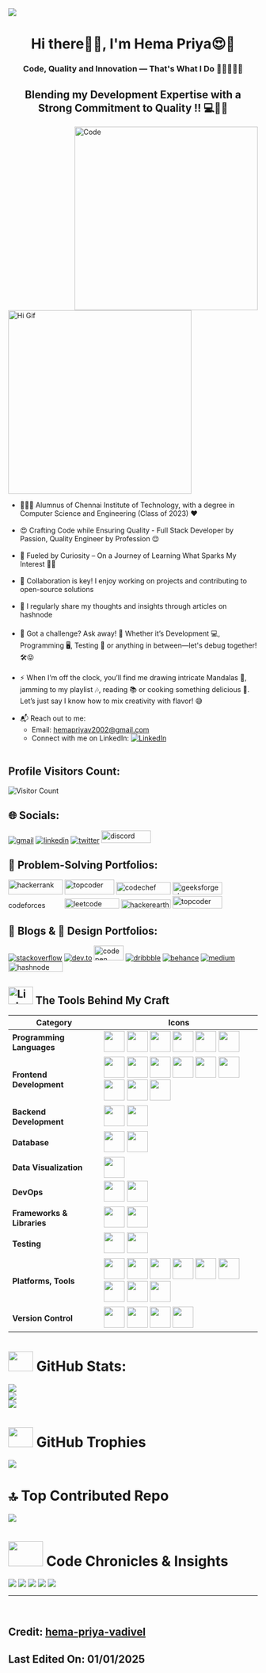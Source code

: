 <img src="banner.png">

<h1 align="center">Hi there👋🏻, I'm Hema Priya😍💙</h1>
<h3 align="center">Code, Quality and Innovation — That's What I Do 👩🏻‍💻💡🚀 </h3>
<h2 align="center">Blending my Development Expertise with a Strong Commitment to Quality !! 💻🔧✅ </h2>

<img src="code.png" align='right' width="370" height="370" alt="Code">
<img src="https://i.pinimg.com/originals/31/84/fd/3184fddee90fc94780ca6618c52713ca.gif" width="370" height="370" alt="Hi Gif">

- 👩🏻‍🎓  Alumnus of Chennai Institute of Technology, with a degree in Computer Science and Engineering (Class of 2023) ❤️<br><br>
- 😍 Crafting Code while Ensuring Quality - Full Stack Developer by Passion, Quality Engineer by Profession 😌 <br><br>
- 🌱 Fueled by Curiosity – On a Journey of Learning What Sparks My Interest 🤣🎉<br><br>
- 🤝 Collaboration is key! I enjoy working on projects and contributing to open-source solutions<br><br>
- 📝 I regularly share my thoughts and insights through articles on <a target="_blank" href="https://hashnode.com/@HemaPriya" style="display: inline-block;"><img src="https://cdn.hashnode.com/res/hashnode/image/upload/v1675531271955/ALEtNA1cM.png?auto=compress" alt="hashnode" width="110" height="17"/></a> <br><br>
- 💬 Got a challenge? Ask away! 💬 Whether it’s Development 💻, Programming 🖥️, Testing 🧪 or anything in between—let's debug together! 🛠️😝<br><br>
- ⚡ When I’m off the clock, you’ll find me drawing intricate Mandalas 🎨, jamming to my playlist 🎶, reading 📚 or cooking something delicious 🍳. Let’s just say I know how to mix creativity with flavor! 😅<br><br>
- 📬 Reach out to me:<br>
  - Email: hemapriyav2002@gmail.com<br>
  - Connect with me on LinkedIn: [![LinkedIn](https://img.shields.io/badge/LinkedIn-%230077B5.svg?logo=linkedin&logoColor=white)](https://linkedin.com/in/hema-priya-v-74926318b)<br><br>

## Profile Visitors Count: 
![Visitor Count](https://profile-counter.glitch.me/hema-priya-vadivel/count.svg)
<!-- [![](https://visitcount.itsvg.in/api?id=hema-priya-vadivel&icon=6&color=10)](https://visitcount.itsvg.in) --> 

## 🌐 Socials:
<a href="hemapriyav2002@gmail.com" target="_blank" style="display: inline-block;"><img src="https://img.shields.io/badge/Gmail-logo?style=for-the-badge&logo=gmail&logoColor=white&color=%23D14836" alt="gmail" /></a>
<a target="_blank" href="https://www.linkedin.com/in/hema-priya-v-74926318b" style="display: inline-block;"><img src="https://img.shields.io/badge/linkedin-logo?style=for-the-badge&logo=linkedin&logoColor=white&color=%230a77b6" alt="linkedin" /></a>
<a target="_blank" href="https://twitter.com/hema_priya_v" style="display: inline-block;"><img src="https://img.shields.io/badge/twitter-x?style=for-the-badge&logo=x&logoColor=white&color=%230f1419" alt="twitter" /></a>
<a target="_blank" href="https://discord.com/#8560" style="display: inline-block;"><img src="https://static.cdnlogo.com/logos/d/33/discord-wordmark.svg" alt="discord" width="100" height="25" /></a>

## 🧠 Problem-Solving Portfolios:
<a target="_blank" href="https://www.hackerrank.com/profile/hema_priya_v" style="display: inline-block;"><img src="https://user-images.githubusercontent.com/1194257/65596422-1cef2080-df97-11e9-9abb-a225204d1805.png" alt="hackerrank" width="110" height="30" /></a>
<a target="_blank" href="https://takeuforward.org/profile/hema_priya_v" style="display: inline-block;"><img src="https://static.takeuforward.org/content/tufplus_banner.webp" alt="topcoder" width="100" height="30" /></a>
<a target="_blank" href="https://www.codechef.com/users/hemapriya253" style="display: inline-block;"><img src="https://cdn.icon-icons.com/icons2/2530/PNG/512/codechef_button_icon_151902.png" alt="codechef" width="110" height="25" /></a>
<a target="_blank" href="https://www.geeksforgeeks.org/user/hemavidhya682/" style="display: inline-block;"><img src="https://upload.wikimedia.org/wikipedia/commons/4/43/GeeksforGeeks.svg" alt="geeksforgeeks" width="100" height="25" /></a>
<a target="_blank" href="https://codeforces.com/profile/hema_priya" style="display: inline-block;"><img src="https://upload.wikimedia.org/wikipedia/commons/b/b1/Codeforces_logo.svg" alt="codeforces" width="110" height="15" /></a>
<a target="_blank" href="https://leetcode.com/u/hemapriya25302" style="display: inline-block;"><img src="https://upload.wikimedia.org/wikipedia/commons/0/0a/LeetCode_Logo_black_with_text.svg" alt="leetcode" width="110" height="20" /></a>
<a target="_blank" href="https://www.hackerearth.com/@hema561/" style="display: inline-block;"><img src="https://media.hackerearth.com/blog/wp-content/uploads/2022/01/he-logo.svg" alt="hackerearth" width="100" height="18" /></a>
<a target="_blank" href="https://profiles.topcoder.com/hemapriya253" style="display: inline-block;"><img src="https://storage.googleapis.com/chrome-enterprise/img/pages/customers/casestudies/logos/top-coder.svg" alt="topcoder" width="100" height="25" /></a>

## 📝 Blogs & 🎨 Design Portfolios:
<a target="_blank" href="https://stackoverflow.com/users/hema-priya-v" style="display: inline-block;"><img src="https://img.shields.io/badge/stackoverflow-logo?style=for-the-badge&logo=stackoverflow&logoColor=white&color=%23cc0000" alt="stackoverflow" /></a>
<a target="_blank" href="https://dev.to/_programmer0_" style="display: inline-block;"><img src="https://img.shields.io/badge/dev-to?style=for-the-badge&logo=dev-to&logoColor=white&color=black" alt="dev.to" /></a>
<a target="_blank" href="https://www.codepen.io/_programmer0_" style="display: inline-block;"><img src="https://assets.codepen.io/t-1/codepen-logo.svg" alt="codepen" width="60" height="30" /></a>
<a target="_blank" href="https://www.dribbble.com/hemapriya253" style="display: inline-block;"><img src="https://img.shields.io/badge/dribbble-logo?style=for-the-badge&logo=dribbble&logoColor=white&color=%23ea64d9" alt="dribbble" /></a>
<a target="_blank" href="https://www.behance.net/hemavidhya" style="display: inline-block;"><img src="https://img.shields.io/badge/behance-logo?style=for-the-badge&logo=behance&logoColor=white&color=%230057ff" alt="behance" /></a>
<a target="_blank" href="https://medium.com/@hemavidhya682" style="display: inline-block;"><img src="https://img.shields.io/badge/medium-logo?style=for-the-badge&logo=medium&logoColor=white&color=black" alt="medium" /></a>
<a target="_blank" href="https://hashnode.com/@HemaPriya" style="display: inline-block;"><img src="https://cdn.hashnode.com/res/hashnode/image/upload/v1675531271955/ALEtNA1cM.png?auto=compress" alt="hashnode" width="110" height="20"/></a>

## <img src="https://media.tenor.com/KdkhCJ65m0sAAAAj/peach-goma-peach-and-goma.gif" width="50" height="35px" alt="Link Laptop Computer"> The Tools Behind My Craft

| **Category**               | **Icons**                                                                                             |
|----------------------------|------------------------------------------------------------------------------------------------------|
| **Programming Languages**   | <img src="https://skillicons.dev/icons?i=py" width="42" height="42"/> <img src="https://skillicons.dev/icons?i=java" width="42" height="42"/> <img src="https://skillicons.dev/icons?i=c" width="42" height="42"/> <img src="https://skillicons.dev/icons?i=js" width="42" height="42"/> <img src="https://skillicons.dev/icons?i=ts" width="42" height="42"/> <img src="https://skillicons.dev/icons?i=go" width="42" height="42"/> |
| **Frontend Development**    | <img src="https://skillicons.dev/icons?i=html" width="42" height="42"/> <img src="https://skillicons.dev/icons?i=css" width="42" height="42"/> <img src="https://skillicons.dev/icons?i=sass" width="42" height="42"/> <img src="https://skillicons.dev/icons?i=tailwindcss" width="42" height="42"/> <img src="https://skillicons.dev/icons?i=bootstrap" width="42" height="42"/> <img src="https://skillicons.dev/icons?i=jquery" width="42" height="42"/> <img src="https://skillicons.dev/icons?i=react" width="42" height="42"/> <img src="https://skillicons.dev/icons?i=angular" width="42" height="42"/> <img src="https://logosandtypes.com/wp-content/uploads/2024/01/angular.svg" width="42" height="42"/> |
| **Backend Development**     | <img src="https://skillicons.dev/icons?i=nodejs" width="42" height="42"/> <img src="https://skillicons.dev/icons?i=expressjs" width="42" height="42"/> |
| **Database**                | <img src="https://skillicons.dev/icons?i=mongodb" width="42" height="42"/> <img src="https://skillicons.dev/icons?i=mysql" width="42" height="42"/> |
| **Data Visualization**      | <img src="https://skillicons.dev/icons?i=grafana" width="42" height="42"/> |
| **DevOps**                  | <img src="https://skillicons.dev/icons?i=googlecloud" width="42" height="42"/> <img src="https://skillicons.dev/icons?i=kubernetes" width="42" height="42"/> |
| **Frameworks & Libraries**  | <img src="https://skillicons.dev/icons?i=flask" width="42" height="42"/> <img src="https://upload.wikimedia.org/wikipedia/commons/9/96/Socket-io.svg" width="42" height="42"/> |
| **Testing**                 | <img src="https://skillicons.dev/icons?i=selenium" width="42" height="42"/> <img src="https://upload.wikimedia.org/wikipedia/commons/b/ba/Pytest_logo.svg" width="42" height="42"/> |
| **Platforms, Tools**        | <img src="https://skillicons.dev/icons?i=figma" width="42" height="42"/> <img src="https://upload.wikimedia.org/wikipedia/commons/c/c2/Adobe_XD_CC_icon.svg" width="42" height="42"/> <img src="https://skillicons.dev/icons?i=postman" width="42" height="42"/> <img src="https://skillicons.dev/icons?i=pycharm" width="42" height="42"/> <img src="https://skillicons.dev/icons?i=vscode" width="42" height="42"/> <img src="https://upload.wikimedia.org/wikipedia/commons/c/cf/New_Power_BI_Logo.svg" width="42" height="42"/> <img src="https://skillicons.dev/icons?i=wordpress" width="42" height="42"/> <img src="https://skillicons.dev/icons?i=windows" width="42" height="42"/> <img src="https://skillicons.dev/icons?i=apple" width="42" height="42"/> |
| **Version Control**         | <img src="https://www.vectorlogo.zone/logos/git-scm/git-scm-icon.svg" width="42" height="42"/> <img src="https://github.com/rdimascio/icons/blob/master/icons/github.svg" width="42" height="42"/> <img src="https://github.com/rdimascio/icons/blob/master/icons/bitbucket.svg" width="42" height="42"/> <img src="https://upload.wikimedia.org/wikipedia/commons/8/8a/Jira_Logo.svg" width="42" height="42"/> |


# <img src='https://media1.giphy.com/media/ww9Z3l8wl4szKyRIro/giphy.gif?cid=6c09b9520fbeh3st3881aensbfaaw9cvqfnfblovomtx4q8g&ep=v1_gifs_search&rid=giphy.gif&ct=g' width="50" height="40px"> GitHub Stats:
![](https://github-readme-stats.vercel.app/api?username=hema-priya-vadivel&theme=radical&hide_border=false&include_all_commits=true&count_private=true)<br/>
![](https://github-readme-streak-stats.herokuapp.com/?user=hema-priya-vadivel&theme=radical&hide_border=false)<br/>
![](https://github-readme-stats.vercel.app/api/top-langs/?username=hema-priya-vadivel&theme=radical&hide_border=false&include_all_commits=true&count_private=true&layout=compact)

# <img src='https://i.gifer.com/6x6G.gif' width="50" height="40px"> GitHub Trophies
![](https://github-profile-trophy.vercel.app/?username=hema-priya-vadivel&theme=radical&no-frame=false&no-bg=false&margin-w=4)

# 🔝 Top Contributed Repo
![](https://github-contributor-stats.vercel.app/api?username=hema-priya-vadivel&limit=5&theme=dark&combine_all_yearly_contributions=true)

# <img src="https://content.presentermedia.com/files/animsp/00006000/6550/pie_chart_stick_figure_runner_lg_wm.gif" width="70" height="50px"> Code Chronicles & Insights
![](http://github-profile-summary-cards.vercel.app/api/cards/profile-details?username=hema-priya-vadivel&theme=algolia)
![](http://github-profile-summary-cards.vercel.app/api/cards/repos-per-language?username=hema-priya-vadivel&theme=algolia) ![](http://github-profile-summary-cards.vercel.app/api/cards/most-commit-language?username=gtarafdar&theme=algolia)
![](http://github-profile-summary-cards.vercel.app/api/cards/stats?username=hema-priya-vadivel&theme=algolia) ![](http://github-profile-summary-cards.vercel.app/api/cards/productive-time?username=gtarafdar&theme=algolia&utcOffset=8)  


------

<br>

## Credit: [hema-priya-vadivel](https://github.com/hema-priya-vadivel)
## Last Edited On: 01/01/2025
